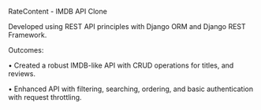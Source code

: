 RateContent - IMDB API Clone

Developed using REST API principles with Django ORM and Django
REST Framework.

Outcomes:

• Created a robust IMDB-like API with CRUD operations for titles, and
reviews.

• Enhanced API with filtering, searching, ordering, and basic
authentication with request throttling.
